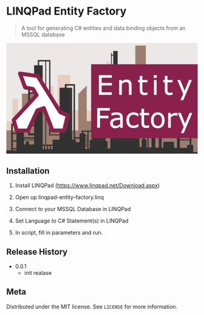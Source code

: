 # LINQPad Entity Factory
> A tool for generating C# entities and data binding objects from an MSSQL database


![](header.jpg)

## Installation
1) Install LINQPad (<https://www.linqpad.net/Download.aspx>)

2) Open up linqpad-entity-factory.linq

3) Connect to your MSSQL Database in LINQPad

4) Set Language to C# Statement(s) in LINQPad

5) In script, fill in parameters and run.


## Release History

* 0.0.1
    * init realase

## Meta

Distributed under the MIT license. See ``LICENSE`` for more information.
